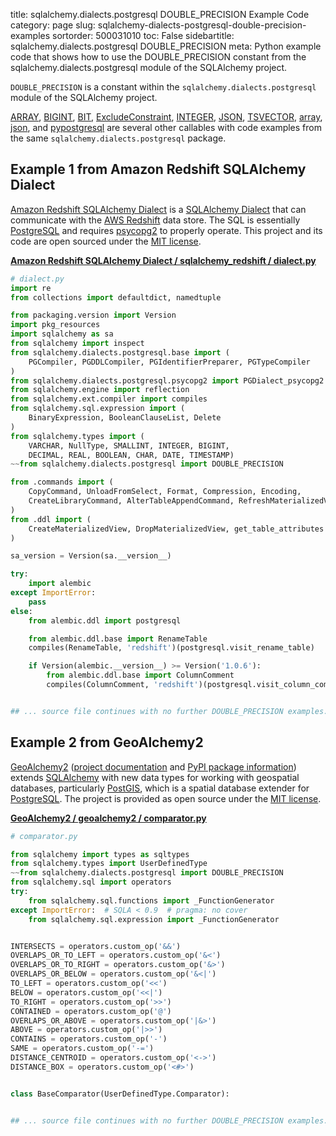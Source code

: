 title: sqlalchemy.dialects.postgresql DOUBLE_PRECISION Example Code
category: page
slug: sqlalchemy-dialects-postgresql-double-precision-examples
sortorder: 500031010
toc: False
sidebartitle: sqlalchemy.dialects.postgresql DOUBLE_PRECISION
meta: Python example code that shows how to use the DOUBLE_PRECISION constant from the sqlalchemy.dialects.postgresql module of the SQLAlchemy project.


`DOUBLE_PRECISION` is a constant within the `sqlalchemy.dialects.postgresql` module of the SQLAlchemy project.

<a href="/sqlalchemy-dialects-postgresql-array-examples.html">ARRAY</a>,
<a href="/sqlalchemy-dialects-postgresql-bigint-examples.html">BIGINT</a>,
<a href="/sqlalchemy-dialects-postgresql-bit-examples.html">BIT</a>,
<a href="/sqlalchemy-dialects-postgresql-excludeconstraint-examples.html">ExcludeConstraint</a>,
<a href="/sqlalchemy-dialects-postgresql-integer-examples.html">INTEGER</a>,
<a href="/sqlalchemy-dialects-postgresql-json-examples.html">JSON</a>,
<a href="/sqlalchemy-dialects-postgresql-tsvector-examples.html">TSVECTOR</a>,
<a href="/sqlalchemy-dialects-postgresql-array-examples.html">array</a>,
<a href="/sqlalchemy-dialects-postgresql-json-examples.html">json</a>,
and <a href="/sqlalchemy-dialects-postgresql-pypostgresql-examples.html">pypostgresql</a>
are several other callables with code examples from the same `sqlalchemy.dialects.postgresql` package.

## Example 1 from Amazon Redshift SQLAlchemy Dialect
[Amazon Redshift SQLAlchemy Dialect](https://github.com/sqlalchemy-redshift/sqlalchemy-redshift)
is a [SQLAlchemy Dialect](https://docs.sqlalchemy.org/en/13/dialects/)
that can communicate with the [AWS Redshift](https://aws.amazon.com/redshift/)
data store. The SQL is essentially [PostgreSQL](/postgresql.html)
and requires [psycopg2](https://www.psycopg.org/) to properly
operate. This project and its code are open sourced under the
[MIT license](https://github.com/sqlalchemy-redshift/sqlalchemy-redshift/blob/master/LICENSE).

[**Amazon Redshift SQLAlchemy Dialect / sqlalchemy_redshift / dialect.py**](https://github.com/sqlalchemy-redshift/sqlalchemy-redshift/blob/master/sqlalchemy_redshift/./dialect.py)

```python
# dialect.py
import re
from collections import defaultdict, namedtuple

from packaging.version import Version
import pkg_resources
import sqlalchemy as sa
from sqlalchemy import inspect
from sqlalchemy.dialects.postgresql.base import (
    PGCompiler, PGDDLCompiler, PGIdentifierPreparer, PGTypeCompiler
)
from sqlalchemy.dialects.postgresql.psycopg2 import PGDialect_psycopg2
from sqlalchemy.engine import reflection
from sqlalchemy.ext.compiler import compiles
from sqlalchemy.sql.expression import (
    BinaryExpression, BooleanClauseList, Delete
)
from sqlalchemy.types import (
    VARCHAR, NullType, SMALLINT, INTEGER, BIGINT,
    DECIMAL, REAL, BOOLEAN, CHAR, DATE, TIMESTAMP)
~~from sqlalchemy.dialects.postgresql import DOUBLE_PRECISION

from .commands import (
    CopyCommand, UnloadFromSelect, Format, Compression, Encoding,
    CreateLibraryCommand, AlterTableAppendCommand, RefreshMaterializedView
)
from .ddl import (
    CreateMaterializedView, DropMaterializedView, get_table_attributes
)

sa_version = Version(sa.__version__)

try:
    import alembic
except ImportError:
    pass
else:
    from alembic.ddl import postgresql

    from alembic.ddl.base import RenameTable
    compiles(RenameTable, 'redshift')(postgresql.visit_rename_table)

    if Version(alembic.__version__) >= Version('1.0.6'):
        from alembic.ddl.base import ColumnComment
        compiles(ColumnComment, 'redshift')(postgresql.visit_column_comment)


## ... source file continues with no further DOUBLE_PRECISION examples...

```


## Example 2 from GeoAlchemy2
[GeoAlchemy2](https://github.com/geoalchemy/geoalchemy2)
([project documentation](https://geoalchemy-2.readthedocs.io/en/latest/)
and
[PyPI package information](https://pypi.org/project/GeoAlchemy2/))
extends [SQLAlchemy](/sqlalchemy.html) with new data types for working
with geospatial databases, particularly [PostGIS](http://postgis.net/),
which is a spatial database extender for [PostgreSQL](/postgresql.html).
The project is provided as open source under the
[MIT license](https://github.com/geoalchemy/geoalchemy2/blob/master/COPYING.rst).

[**GeoAlchemy2 / geoalchemy2 / comparator.py**](https://github.com/geoalchemy/geoalchemy2/blob/master/geoalchemy2/./comparator.py)

```python
# comparator.py

from sqlalchemy import types as sqltypes
from sqlalchemy.types import UserDefinedType
~~from sqlalchemy.dialects.postgresql import DOUBLE_PRECISION
from sqlalchemy.sql import operators
try:
    from sqlalchemy.sql.functions import _FunctionGenerator
except ImportError:  # SQLA < 0.9  # pragma: no cover
    from sqlalchemy.sql.expression import _FunctionGenerator


INTERSECTS = operators.custom_op('&&')
OVERLAPS_OR_TO_LEFT = operators.custom_op('&<')
OVERLAPS_OR_TO_RIGHT = operators.custom_op('&>')
OVERLAPS_OR_BELOW = operators.custom_op('&<|')
TO_LEFT = operators.custom_op('<<')
BELOW = operators.custom_op('<<|')
TO_RIGHT = operators.custom_op('>>')
CONTAINED = operators.custom_op('@')
OVERLAPS_OR_ABOVE = operators.custom_op('|&>')
ABOVE = operators.custom_op('|>>')
CONTAINS = operators.custom_op('-')
SAME = operators.custom_op('-=')
DISTANCE_CENTROID = operators.custom_op('<->')
DISTANCE_BOX = operators.custom_op('<#>')


class BaseComparator(UserDefinedType.Comparator):


## ... source file continues with no further DOUBLE_PRECISION examples...

```

